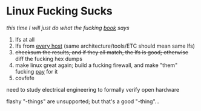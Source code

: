 # Linux Fucking Sucks
*this time I will just do what the fucking [book](https://en.wikipedia.org/wiki/Linux_From_Scratch) says*
1. lfs at all
1. lfs from [every host](https://en.wikipedia.org/wiki/DistroWatch) (same architecture/tools/ETC should mean same lfs)
1. ~~checksum the results, and if they all match, the lfs is good; otherwise~~ diff the fucking hex dumps
1. make linux great again; build a fucking firewall, and make "them" fucking [pay](https://en.wikipedia.org/wiki/Denial-of-service_attack) for it
1. covfefe

need to study electrical engineering to formally verify open hardware

flashy "-things" are unsupported; but that's a good "-thing"...

